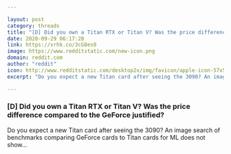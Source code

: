 ```yaml
---

layout: post
category: threads
title: "[D] Did you own a Titan RTX or Titan V? Was the price difference compared to the GeForce justified?"
date: 2020-09-29 06:17:28
link: https://vrhk.co/3cG8es0
image: https://www.redditstatic.com/new-icon.png
domain: reddit.com
author: "reddit"
icon: http://www.redditstatic.com/desktop2x/img/favicon/apple-icon-57x57.png
excerpt: "Do you expect a new Titan card after seeing the 3090? An image search of benchmarks comparing GeForce cards to Titan cards for ML does not show..."

---
```


### [D] Did you own a Titan RTX or Titan V? Was the price difference compared to the GeForce justified?

Do you expect a new Titan card after seeing the 3090? An image search of benchmarks comparing GeForce cards to Titan cards for ML does not show...